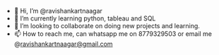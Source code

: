 - 👋 Hi, I’m @ravishankartnaagar
- 🌱 I’m currently learning python, tableau and SQL
- 💞️ I’m looking to collaborate on doing new projects and learning.
- 📫 How to reach me, can whatsapp me on 8779329503 or email me @ravishankartnaagar@gmail.com

<!---
ravishankartnaagar/ravishankartnaagar is a ✨ special ✨ repository because its `README.md` (this file) appears on your GitHub profile.
You can click the Preview link to take a look at your changes.
--->
